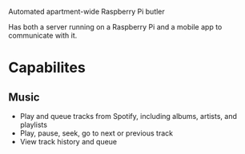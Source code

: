 Automated apartment-wide Raspberry Pi butler

Has both a server running on a Raspberry Pi and a mobile app to communicate with it.

# Capabilites

## Music

* Play and queue tracks from Spotify, including albums, artists, and
  playlists
* Play, pause, seek, go to next or previous track
* View track history and queue
